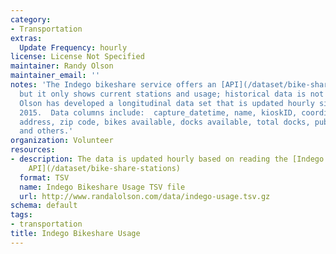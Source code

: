 ```yaml
---
category:
- Transportation
extras:
  Update Frequency: hourly
license: License Not Specified
maintainer: Randy Olson
maintainer_email: ''
notes: 'The Indego bikeshare service offers an [API](/dataset/bike-share-stations)
  but it only shows current stations and usage; historical data is not published.  Randy
  Olson has developed a longitudinal data set that is updated hourly since June 30,
  2015.  Data columns include:  capture_datetime, name, kioskID, coordinates (lat/long),
  address, zip code, bikes available, docks available, total docks, public status,
  and others.'
organization: Volunteer
resources:
- description: The data is updated hourly based on reading the [Indego Bikeshare Station
    API](/dataset/bike-share-stations)
  format: TSV
  name: Indego Bikeshare Usage TSV file
  url: http://www.randalolson.com/data/indego-usage.tsv.gz
schema: default
tags:
- transportation
title: Indego Bikeshare Usage
---
```

